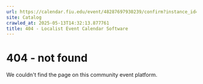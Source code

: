 ```yaml
---
url: https://calendar.fiu.edu/event/48287697930239/confirm?instance_id=48287697930240&return=https%3A%2F%2Fcalendar.fiu.edu%2F
site: Catalog
crawled_at: 2025-05-13T14:32:13.877761
title: 404 - Localist Event Calendar Software
---
```


# 404 - not found
We couldn't find the page on this community event platform.

